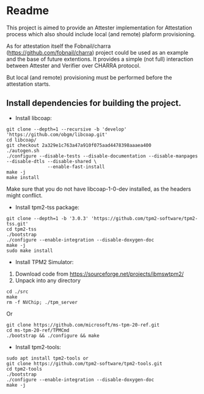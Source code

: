 # Readme

This project is aimed to provide an Attester implementation
for Attestation process which also should include local (and remote)
plaform provisioning.

As for attestation itself the Fobnail/charra (https://github.com/fobnail/charra)
project could be used as an example and the base of future extentions.
It provides a simple (not full) interaction between Attester and Verifier
over CHARRA protocol.

But local (and remote) provisioning must be performed before the attestation
starts.

##  Install dependencies for building the project.

* Install libcoap:
```shell
git clone --depth=1 --recursive -b 'develop' 'https://github.com/obgm/libcoap.git'
cd libcoap/
git checkout 2a329e1c763a47a910f075aad4478398aaaea400
./autogen.sh
./configure --disable-tests --disable-documentation --disable-manpages --disable-dtls --disable-shared \
               --enable-fast-install
make -j
make install
```

Make sure that you do not have libcoap-1-0-dev installed, as the headers might conflict.

* Install tpm2-tss package:
```shell
git clone --depth=1 -b '3.0.3' 'https://github.com/tpm2-software/tpm2-tss.git'
cd tpm2-tss
./bootstrap
./configure --enable-integration --disable-doxygen-doc
make -j
sudo make install
```

* Install TPM2 Simulator:
1. Download code from https://sourceforge.net/projects/ibmswtpm2/
2. Unpack into any directory
```shell
cd ./src
make
rm -f NVChip; ./tpm_server
```

Or

```shell
git clone https://github.com/microsoft/ms-tpm-20-ref.git
cd ms-tpm-20-ref/TPMCmd
./bootstrap && ./configure && make
```

* Install tpm2-tools:
```shell
sudo apt install tpm2-tools or
git clone https://github.com/tpm2-software/tpm2-tools.git
cd tpm2-tools
./bootstrap
./configure --enable-integration --disable-doxygen-doc
make -j
```

